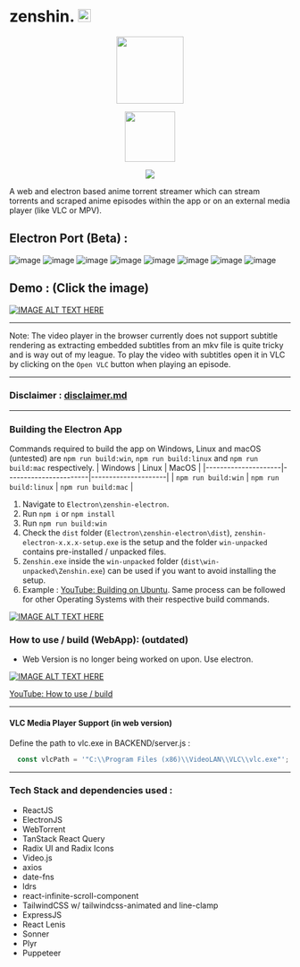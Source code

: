 # zenshin. <img src="https://github.com/user-attachments/assets/87dd28e0-8c0a-43ce-a953-f58c604ccf62" width="23">

<p align="center" >
  <img src="https://github.com/user-attachments/assets/af797fd4-e7ca-428f-82fc-c50d13b9407c" width="120">
</p>
<p align="center">
  <a href="https://github.com/hitarth-gg/zenshin/releases">
    <img src="https://img.shields.io/github/downloads/hitarth-gg/zenshin/total?style=flat-square&color=blue" width="90">
  </a>
</p>

<p align="center" >
    <img src="https://github.com/user-attachments/assets/c0dbeb01-36a8-432e-95c5-e643694901c7">
</p>



A web and electron based anime torrent streamer which can stream torrents and scraped anime episodes within the app or on an external media player (like VLC or MPV).

## Electron Port (Beta) :
![image](https://github.com/user-attachments/assets/02158f0e-e2dd-4269-8ab9-d7ec57d5af6f)
![image](https://github.com/user-attachments/assets/18fffde2-676d-44e8-9137-0e5e04ed000e)
![image](https://github.com/user-attachments/assets/cc74840c-722f-4c7c-8d63-d541f3ee7f92)
![image](https://github.com/user-attachments/assets/47a662ad-0983-43a9-95bd-7bee26acce4d)
![image](https://github.com/user-attachments/assets/783330e9-1a84-49e5-a2a7-befc674d571d)
![image](https://github.com/user-attachments/assets/b8c61b0f-08b2-4005-a073-f0200a9c8842)
![image](https://github.com/user-attachments/assets/6c17a60c-34ed-44c8-b8d4-7e886ea2c496)
![image](https://github.com/user-attachments/assets/6948d885-fe74-463a-b004-4c4cb372049e)


## Demo : (Click the image)
[![IMAGE ALT TEXT HERE](https://img.youtube.com/vi/nhUhcBWD4HE/0.jpg)](https://youtu.be/nhUhcBWD4HE)

---
Note: The video player in the browser currently does not support subtitle rendering as extracting embedded subtitles from an mkv file is quite tricky and is way out of my league. To play the video with subtitles open it in VLC by clicking on the `Open VLC` button when playing an episode.

---

### Disclaimer : [disclaimer.md](https://github.com/hitarth-gg/zenshin/blob/af8cd6485cc9fa8ea59434312d022fce223daa28/disclaimer.md)

---

### Building the Electron App

Commands required to build the app on Windows, Linux and macOS (untested) are `npm run build:win`, `npm run build:linux` and `npm run build:mac` respectively.
| Windows             | Linux                 | MacOS               |
|---------------------|-----------------------|---------------------|
| `npm run build:win` | `npm run build:linux` | `npm run build:mac` |


1. Navigate to `Electron\zenshin-electron`.
2. Run `npm i` or `npm install`
3. Run `npm run build:win`
4. Check the `dist` folder (`Electron\zenshin-electron\dist`), `zenshin-electron-x.x.x-setup.exe` is the setup and the folder `win-unpacked` contains pre-installed / unpacked files.
5. `Zenshin.exe` inside the `win-unpacked` folder (`dist\win-unpacked\Zenshin.exe`) can be used if you want to avoid installing the setup.
6. Example : [YouTube: Building on Ubuntu](https://youtu.be/l13ogKtMbt0). Same process can be followed for other Operating Systems with their respective build commands.

[![IMAGE ALT TEXT HERE](https://img.youtube.com/vi/l13ogKtMbt0/0.jpg)](https://youtu.be/l13ogKtMbt0)



### How to use / build (WebApp): (outdated)
- Web Version is no longer being worked on upon. Use electron.

[![IMAGE ALT TEXT HERE](https://img.youtube.com/vi/DiVczJ92sAU/0.jpg)](https://www.youtube.com/watch?v=DiVczJ92sAU)

[YouTube: How to use / build](https://youtu.be/DiVczJ92sAU?si=NvqnDvXE_LW7EHW8)

---
#### VLC Media Player Support (in web version)
Define the path to vlc.exe in BACKEND/server.js : 
```js
  const vlcPath = '"C:\\Program Files (x86)\\VideoLAN\\VLC\\vlc.exe"'; // Adjust this path as needed
```
---

### Tech Stack and dependencies used :
- ReactJS
- ElectronJS
- WebTorrent
- TanStack React Query
- Radix UI and Radix Icons
- Video.js
- axios
- date-fns
- ldrs
- react-infinite-scroll-component
- TailwindCSS w/ tailwindcss-animated and line-clamp
- ExpressJS
- React Lenis
- Sonner
- Plyr
- Puppeteer
